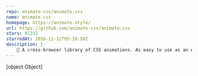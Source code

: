 ```yaml
---
repo: animate-css/animate.css
name: animate.css
homepage: https://animate.style/
url: https://github.com/animate-css/animate.css
stars: 81332
starredAt: 2016-11-12T05:10:56Z
description: |-
    🍿 A cross-browser library of CSS animations. As easy to use as an easy thing.
---
```


[object Object]
